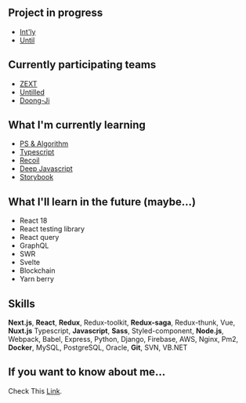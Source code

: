 ## Project in progress

- [Int'ly](https://intly.oopy.io)
- [Until](https://github.com/untilled)

## Currently participating teams

- [ZEXT](https://github.com/ZZEXT)
- [Untilled](https://github.com/untilled)
- [Doong-Ji](https://github.com/Doong-Ji)

## What I'm currently learning

- [PS & Algorithm](https://github.com/morethanmin/study-algorithm)
- [Typescript](https://www.typescriptlang.org/ko/docs)
- [Recoil](https://recoiljs.org/docs/introduction/motivation/)
- [Deep Javascript](https://ko.javascript.info)
- [Storybook](https://storybook.js.org/docs/react/get-started/introduction)
## What I'll learn in the future (maybe...)

- React 18
- React testing library
- React query
- GraphQL
- SWR
- Svelte
- Blockchain
- Yarn berry


## Skills

**Next.js**, **React**, **Redux**, Redux-toolkit, **Redux-saga**, Redux-thunk, Vue, **Nuxt.js** Typescript, **Javascript**, **Sass**, Styled-component, **Node.js**, Webpack, Babel, Express, Python, Django, Firebase, AWS, Nginx, Pm2, **Docker**, MySQL, PostgreSQL, Oracle, **Git**, SVN, VB.NET

## If you want to know about me...

Check This [Link](https://morethanmin.web.app/).
